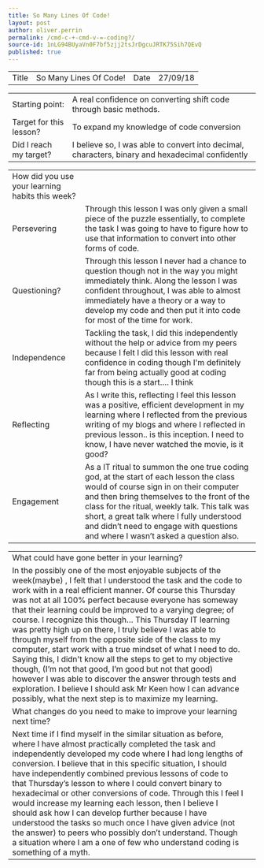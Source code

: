 ```yaml
---
title: So Many Lines Of Code!
layout: post
author: oliver.perrin
permalink: /cmd-c-+-cmd-v-=-coding?/
source-id: 1nLG94BUyaVn0F7bf5zjj2tsJrDgcuJRTK75Sih7QEvQ
published: true
---
```

<table>
  <tr>
    <td>Title</td>
    <td>So Many Lines Of Code!</td>
    <td>Date</td>
    <td>27/09/18</td>
  </tr>
</table>


<table>
  <tr>
    <td>Starting point:</td>
    <td>A real confidence on converting shift code through basic methods.</td>
  </tr>
  <tr>
    <td>Target for this lesson?</td>
    <td>To expand my knowledge of code conversion </td>
  </tr>
  <tr>
    <td>Did I reach my target? </td>
    <td>I believe so, I was able to convert into decimal, characters, binary and hexadecimal confidently</td>
  </tr>
</table>


<table>
  <tr>
    <td>How did you use your learning habits this week?</td>
    <td></td>
  </tr>
  <tr>
    <td>Persevering</td>
    <td>Through this lesson I was only given a small piece of the puzzle essentially, to complete the task I was going to have to figure how to use that information to convert into other forms of code.</td>
  </tr>
  <tr>
    <td>Questioning?</td>
    <td>Through this lesson I never had a chance to question though not in the way you might immediately think. Along the lesson I was confident throughout, I was able to almost immediately have a theory or a way to develop my code and then put it into code for most of the time for work.</td>
  </tr>
  <tr>
    <td>Independence</td>
    <td>Tackling the task, I did this independently without the help or advice from my peers because I felt I did this lesson with real confidence in coding though I'm definitely  far from being actually good at coding though this is a start…. I think</td>
  </tr>
  <tr>
    <td>Reflecting</td>
    <td>As I write this, reflecting I feel this lesson was a positive, efficient development in my learning where I reflected from the previous writing of my blogs and where I reflected in previous lesson.. is this inception. I need to know, I have never watched the movie, is it good?</td>
  </tr>
  <tr>
    <td>Engagement</td>
    <td>As a IT ritual to summon the one true coding god, at the start of each lesson the class would of course sign in on their computer and then bring themselves to the front of the class for the ritual, weekly talk. This talk was short, a great talk where I fully understood and didn’t need to engage with questions and where I wasn’t asked a question also.</td>
  </tr>
</table>


<table>
  <tr>
    <td>What could have gone better in your learning?</td>
    <td></td>
  </tr>
  <tr>
    <td>In the possibly one of the most enjoyable subjects of the week(maybe) , I felt that I understood the task and the code to work with in a real efficient manner. Of course this Thursday was not at all 100% perfect because everyone has someway that their learning could be improved to a varying degree; of course. I recognize this though… This Thursday IT learning was pretty high up on there, I truly believe I was able to through myself from the opposite side of the class to my computer, start work with a true mindset of what I need to do. Saying this, I didn't know all the steps to get to my objective though, (I’m not that good, I’m good but not that good) however I was able to discover the answer through tests and exploration. I believe I should ask Mr Keen how I can advance possibly, what the next step is to maximize my learning.</td>
    <td></td>
  </tr>
  <tr>
    <td>What changes do you need to make to improve your learning next time?</td>
    <td></td>
  </tr>
  <tr>
    <td>Next time if I find myself in the similar situation as before, where I have almost practically completed the task and independently developed my code where I had long lengths of conversion. I believe that in this specific situation, I should have independently combined previous lessons of code to that Thursday’s lesson to where I could convert binary to hexadecimal or other conversions of code. Through this I feel I would increase my learning each lesson, then I believe I should ask how I can develop further because I have understood the tasks so much once I have given advice (not the answer) to peers who possibly don’t understand. Though a situation where I am a one of few who understand coding is something of a myth.</td>
    <td></td>
  </tr>
</table>


